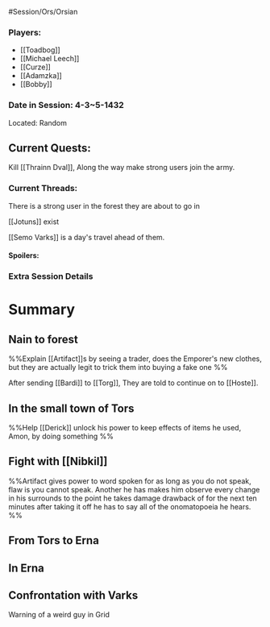 #Session/Ors/Orsian 

### Players:
- [[Toadbog]]
- [[Michael Leech]]
- [[Curze]]
- [[Adamzka]]
- [[Bobby]]
### Date in Session: 4-3~5-1432
Located: Random 
## Current Quests: 

Kill [[Thrainn Dval]], Along the way make strong users join the army.

### Current Threads:

There is a strong user in the forest they are about to go in

[[Jotuns]] exist 

[[Semo Varks]] is a day's travel ahead of them. 

#### Spoilers:

### Extra Session Details


# Summary


## Nain to forest 

%%Explain [[Artifact]]s by seeing a trader, does the Emporer's new clothes, but they are actually legit to trick them into buying a fake one
%%

After sending [[Bardi]] to [[Torg]], They are told to continue on to [[Hoste]]. 


## In the small town of Tors 

%%Help [[Derick]] unlock his power to keep effects of items he used, Amon, by doing something %%

## Fight with [[Nibkil]] 

%%Artifact gives power to word spoken for as long as you do not speak, flaw is you cannot speak. Another he has makes him observe every change in his surrounds to the point he takes damage drawback of for the next ten minutes after taking it off he has to say all of the onomatopoeia he hears. %%


## From Tors to Erna 


## In Erna 


## Confrontation with Varks 



Warning of a weird guy in Grid 